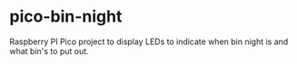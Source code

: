 # pico-bin-night
Raspberry PI Pico project to display LEDs to indicate when bin night is and what bin's to put out.
